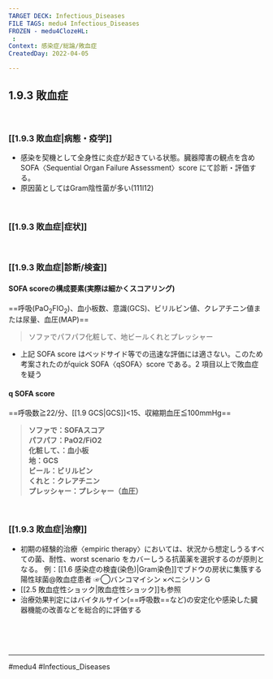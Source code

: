 ```yaml
---
TARGET DECK: Infectious_Diseases
FILE TAGS: medu4 Infectious_Diseases
FROZEN - medu4ClozeHL:
 : 
Context: 感染症/総論/敗血症
CreatedDay: 2022-04-05

---
```


## 1.9.3 敗血症

<br>

### [[1.9.3 敗血症|病態・疫学]]
* 感染を契機として全身性に炎症が起きている状態。臓器障害の観点を含め SOFA〈Sequential Organ Failure Assessment〉score にて診断・評価する。
* 原因菌としてはGram陰性菌が多い(111l12)

<br>

### [[1.9.3 敗血症|症状]]


<br>

### [[1.9.3 敗血症|診断/検査]]
#### SOFA scoreの構成要素(実際は細かくスコアリング)
==呼吸(PaO<sub>2</sub>FIO<sub>2</sub>)、血小板数、意識(GCS)、ビリルビン値、クレアチニン値または尿量、血圧(MAP)==
>ソファでパフパフ化粧して、地ビールくれとプレッシャー
* 上記 SOFA score はベッドサイド等での迅速な評価には適さない。このため考案されたのがquick SOFA〈qSOFA〉score である。2 項目以上で敗血症を疑う
#### q SOFA score
==呼吸数≧22/分、[[1.9 GCS|GCS]]<15、収縮期血圧≦100mmHg==
<!--ID: 1653385302169-->



>**ソファで：SOFAスコア  
パフパフ：PaO2/FiO2  
化粧して、：血小板  
地：GCS  
ビール：ビリルビン  
くれと：クレアチニン  
プレッシャー：プレシャー（血圧）**


<br>

### [[1.9.3 敗血症|治療]]
* 初期の経験的治療〈empiric therapy〉においては、状況から想定しうるすべての菌、耐性、worst scenario をカバーしうる抗菌薬を選択するのが原則となる。
 例：[[1.6 感染症の検査(染色)|Gram染色]]でブドウの房状に集簇する陽性球菌@敗血症患者
 ☞◯バンコマイシン ×ペニシリン G
* [[2.5 敗血症性ショック|敗血症性ショック]]も参照
* 治療効果判定にはバイタルサイン(==呼吸数==など)の安定化や感染した臓器機能の改善などを総合的に評価する
<!--ID: 1655724012039-->





<br><br><br>

---
#medu4 #Infectious_Diseases